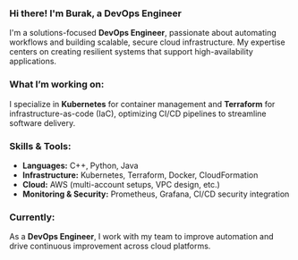### Hi there! I'm Burak, a DevOps Engineer

I'm a solutions-focused **DevOps Engineer**, passionate about automating workflows and building scalable, secure cloud infrastructure. My expertise centers on creating resilient systems that support high-availability applications.

### What I’m working on:
I specialize in **Kubernetes** for container management and **Terraform** for infrastructure-as-code (IaC), optimizing CI/CD pipelines to streamline software delivery.

### Skills & Tools:
- **Languages:** C++, Python, Java
- **Infrastructure:** Kubernetes, Terraform, Docker, CloudFormation
- **Cloud:** AWS (multi-account setups, VPC design, etc.)
- **Monitoring & Security:** Prometheus, Grafana, CI/CD security integration

### Currently:
As a **DevOps Engineer**, I work with my team to improve automation and drive continuous improvement across cloud platforms.
